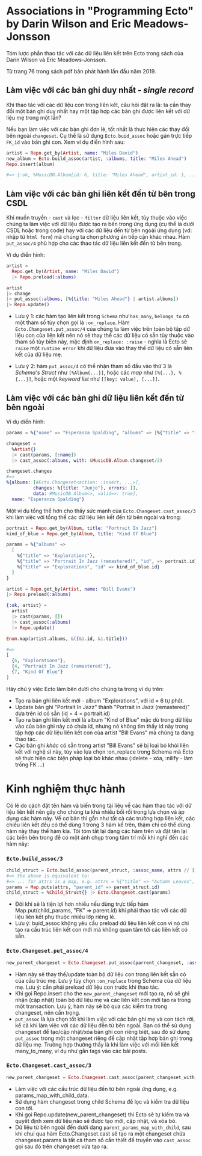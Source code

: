 # Associations in "Programming Ecto" by Darin Wilson and Eric Meadows-Jonsson

Tóm lược phần thao tác với các dữ liệu liên kết trên Ecto trong sách của Darin Wilson và Eric Meadows-Jonsson.

Từ trang 76 trong sách pdf bản phát hành lần đầu năm 2019.

## Làm việc với các bản ghi duy nhất - _single record_

Khi thao tác với các dữ liệu con trong liên kết, câu hỏi đặt ra là: ta cần thay đổi một bản ghi duy nhất hay một tập hợp các bản ghi được liên kết với dữ liệu mẹ trong một lần?

Nếu bạn làm việc với các bản ghi đơn lẻ, tốt nhất là thực hiện các thay đổi bên ngoài `changeset`. Cụ thể là sử dụng `Ecto.buid_assoc` hoặc gán trực tiếp `FK_id` vào bản ghi con. Xem ví dụ điển hình sau:

```elixir
artist = Repo.get_by(Artist, name: "Miles David")
new_album = Ecto.build_assoc(artist, :albums, title: "Miles Ahead")
Repo.insert(album)

#=> {:ok, %MusicDB.Album{id: 6, title: "Miles Ahead", artist_id: 1, ...}}
```

## Làm việc với các bản ghi liên kết đến từ bên trong CSDL

Khi muốn truyền - `cast` và lọc - `filter` dữ liệu liên kết, tùy thuộc vào việc chúng ta làm việc với dữ liệu được tạo ra bên trong ứng dụng (cụ thể là dưới CSDL hoặc trong code) hay với các dữ liệu đến từ bên ngoài ứng dụng (vd: nhập từ `html form`) mà chúng ta chọn phương án tiếp cận khác nhau. Hàm `put_assoc/4` phù hợp cho các thao tác dữ liệu liên kết đến từ bên trong.

Ví dụ điển hình:
```elixir
artist =
  Repo.get_by(Artist, name: "Miles David")
  |> Repo.preload(:albums)

artist
|> change
|> put_assoc(:albums, [%{title: "Miles Ahead"} | artist.albums])
|> Repo.update()
```

* Lưu ý 1: các hàm tạo liên kết trong `Schema` như `has_many`, `belongs_to` có một tham số tùy chọn gọi là `:on_replace`. Hàm `Ecto.Changeset.put_assoc/4` của chúng ta làm việc trên toàn bộ tập dữ liệu con của liên kết nên nó sẽ thay thế các dữ liệu có sẵn tùy thuộc vào tham số tùy biến này, mặc định `on_replace: :raise` - nghĩa là Ecto sẽ `raise` một `runtime error` khi dữ liệu đưa vào thay thế dữ liệu có sẵn liên kết của dữ liệu mẹ.

* Lưu ý 2: hàm `put_assoc/4` có thể nhận tham số đầu vào thứ 3 là _Schema's Struct_ như `[%Album{...}]`, hoặc các _map_ như `[%{...}, %{...}]`, hoặc một _keyword list_ như `[[key: value], [...]]`.

## Làm việc với các bản ghi dữ liệu liên kết đến từ bên ngoài

Ví dụ điển hình:
```elixir
params = %{"name" => "Esperanza Spalding", "albums" => [%{"title" => "Junjo"}]}

changeset =
  %Artist{}
  |> cast(params, [:name])
  |> cast_assoc(:albums, with: &MusicDB.Album.changeset/2)

changeset.changes
#=>
%{albums: [#Ecto.Changeset<action: :insert, ...>],
          changes: %{title: "Junjo"}, errors: [],
          data: #MusicDB.Album<>, valid=>: true],
  name: "Esperanza Spalding"}
```

Một ví dụ tổng thể hơn cho thấy sức mạnh của `Ecto.Changeset.cast_assoc/3` khi làm việc với tổng thể các dữ liệu liên kết đến từ bên ngoài và trong:

```elixir
portrait = Repo.get_by(Album, title: "Portrait In Jazz")
kind_of_blue = Repo.get_by(Album, title: "Kind Of Blue")

params = %{"albums" =>
  [
    %{"title" => "Explorations"},
    %{"title" => "Portrait In Jazz (remastered)", "id", => portrait.id},
    %{"title" => "Explorations", "id" => kind_of_blue.id}
  ]
}

artist = Repo.get_by(Artist, name: "Bill Evans")
|> Repo.preload(:albums)

{:ok, artist} =
  artist
  |> cast(params, [])
  |> cast_assoc(:albums)
  |> Repo.update()

Enum.map(artist.albums, &({&1.id, &1.title}))

#=>
[
  {6, "Explorations"},
  {4, "Portrait In Jazz (remastered)"},
  {7, "Kind Of Blue"}
]
```

Hãy chú ý việc Ecto làm bên dưới cho chúng ta trong ví dụ trên:
  * Tạo ra bản ghi liên kết mới - album "Explorations", với id = 6 tự phát.
  * Update bản ghi "Portrait In Jazz" thành "Portrait in Jazz (remastered)" dựa trên id có sẵn (id = 4 = portrait.id)
  * Tạo ra bản ghi liên kết mới là album "Kind of Blue" mặc dù trong dữ liệu vào của bản ghi này có chứa id, nhưng nó không tìm thấy id này trong tập hợp các dữ liệu liên kết con của artist "Bill Evans" mà chúng ta đang thao tác.
  * Các bản ghi _khác_ có sẵn trong artist "Bill Evans" sẽ bị loại bỏ khỏi liên kết với nghệ sĩ này, tùy vào lựa chọn :on_replace trong Schema mà Ecto sẽ thực hiện các biện pháp loại bỏ khác nhau (:delete - xóa, :nilify - làm trống FK ...)



# Kinh nghiệm thực hành

Có lẽ do cách đặt tên hàm và biến trong tài liệu về các hàm thao tác với dữ liệu liên kết nên gây cho chúng ta khá nhiều bối rối trong lựa chọn và áp dụng các hàm này. Về cơ bản thì gần như tất cả các trường hợp liên kết, các chiều liên kết đều có thể dùng 1 trong 3 hàm kể trên, thậm chí có thể dùng hàm này thay thế hàm kia. Tôi tóm tắt lại dạng các hàm trên và đặt tên lại các biến bên trong để có một ảnh chụp trong tâm trí mỗi khi nghĩ đến các hàm này:

### `Ecto.build_assoc/3`

```elixir
child_struct = Ecto.build_assoc(parent_struct, :assoc_name, attrs // [])
#=> the above is equivalent to:
#=> ... for attrs is a map, e.g. attrs = %{"title" => "Autumn Leaves", "id" => 2}
params = Map.puts(attrs, "parent_id" => parent_struct.id)
child_struct = %Child_Struct{} |> Ecto.Changeset.cast(params)
```

  * Đôi khi sẽ là tiện lợi hơn nhiều nếu dùng trực tiếp hàm Map.put(child_params, "FK" => parent.id) khi phải thao tác với các dữ liệu liên kết phụ thuộc nhiều lớp riêng lẻ.
  * Lưu ý: buid_assoc không yêu cầu preload dữ liệu liên kết con vì nó chỉ tạo ra cấu trúc liên kết con mới mà không quan tâm tới các liên kết có sẵn.

### `Ecto.Changeset.put_assoc/4`
```elixir
new_parent_changeset = Ecto.Changeset.put_assoc(parrent_changeset, :assoc_name, child_records)
```

  * Hàm này sẽ thay thế/update toàn bộ dữ liệu con trong liên kết sẵn có của cấu trúc mẹ. Lưu ý tùy chọn `:on_replace` trong Schema của dữ liệu mẹ. Lưu ý: cần phải preload dữ liệu con trước khi thao tác.
  * Khi gọi Repo.insert cho the `new_parent_changeset` mới tạo ra, nó sẽ ghi nhận (cập nhật) toàn bộ dữ liệu mẹ và các liên kết con mới tạo ra trong một transaction. Lưu ý, hàm này sẽ bỏ qua các kiểm tra trong changeset, nên cẩn trọng.
  * `put_assoc` là lựa chọn tốt khi làm việc với các bản ghi mẹ và con tách rời, kể cả khi làm việc với các dữ liệu đến từ bên ngoài. Bạn có thể sử dụng changeset để tạo/cập nhật/xóa bản ghi con riêng biệt, sau đó sử dụng `put_assoc` trong một changeset riêng để cập nhật tập hợp bản ghi trong dữ liệu mẹ. Trường hợp thường thấy là khi làm việc với mối liên kết many_to_many, ví dụ như gắn tags vào các bài posts.


### `Ecto.Changeset.cast_assoc/3`
```elixir
new_parent_changeset = Ecto.Changeset.cast_assoc(parent_changeset_with_casted_params, :assoc_name, opts // [with: &MyApp.ChildSchema.changeset/2])
```

  * Làm việc với các cấu trúc dữ liệu đến từ bên ngoài ứng dụng, e.g. params_map_with_child_data.
  * Sử dụng hàm changeset trong child Schema để lọc và kiểm tra dữ liệu con tới.
  * Khi gọi Repo.update(new_parent_changeset) thì Ecto sẽ tự kiểm tra và quyết định xem dữ liệu nào sẽ được tạo mới, cập nhật, và xóa bỏ.
  * Dữ liệu từ bên ngoài đến dưới dạng `parent_params_map_with_child`, sau khi chui qua hàm Ecto.Changeset.cast sẽ tạo ra một changeset chứa changeset.params là tất cả tham số cần thiết để truyền vào `cast_assoc` gọi sau đó trên changeset vừa tạo ra.
